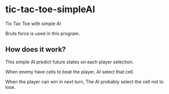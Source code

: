 # tic-tac-toe-simpleAI
Tic Tac Toe with simple AI

Brute force is used in this program.

## How does it work?

This simple AI predict future states on each player selection.

When enemy have cells to beat the player, AI select that cell.

When the player can win in next turn, The AI probably select the cell not to lose.
